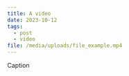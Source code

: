 ```yaml
---
title: A video
date: 2023-10-12
tags:
  - post
  - video
file: /media/uploads/file_example.mp4
---
```

C﻿aption